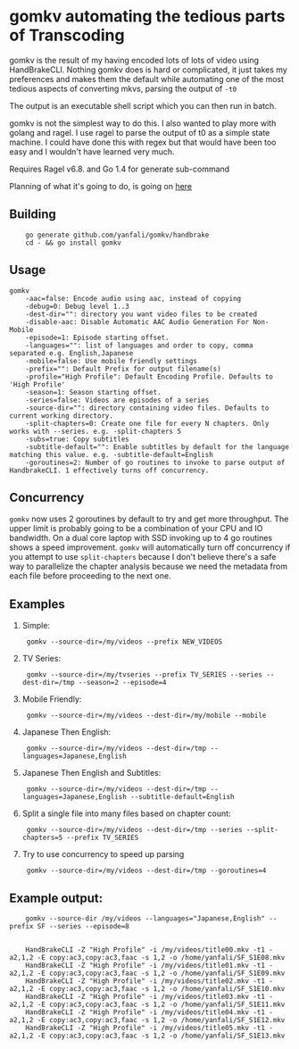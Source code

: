 gomkv automating the tedious parts of Transcoding
=================================================

gomkv is the result of my having encoded lots of lots of video using HandBrakeCLI. Nothing gomkv does is hard or complicated, it just takes my preferences and makes them the default while automating one of the most tedious aspects of converting mkvs, parsing the output of ```-t0```

The output is an executable shell script which you can then run in batch.

gomkv is not the simplest way to do this. I also wanted to play more with golang and ragel. I use ragel to parse the output of t0 as a simple state machine. I could have done this with regex but that would have been too easy and I wouldn't have learned very much.

Requires Ragel v6.8. and Go 1.4 for generate sub-command

Planning of what it's going to do, is going on [here](https://www.evernote.com/shard/s28/sh/7e79e2e8-925e-4aec-8852-a71954d63040/2327eb4a7245582ddc6822f5d5b1be8a)

Building
--------
		go generate github.com/yanfali/gomkv/handbrake
		cd - && go install gomkv

Usage
-----
	gomkv
		-aac=false: Encode audio using aac, instead of copying
		-debug=0: Debug level 1..3
		-dest-dir="": directory you want video files to be created
		-disable-aac: Disable Automatic AAC Audio Generation For Non-Mobile
		-episode=1: Episode starting offset.
		-languages="": list of languages and order to copy, comma separated e.g. English,Japanese
		-mobile=false: Use mobile friendly settings
		-prefix="": Default Prefix for output filename(s)
		-profile="High Profile": Default Encoding Profile. Defaults to 'High Profile'
		-season=1: Season starting offset.
		-series=false: Videos are episodes of a series
		-source-dir="": directory containing video files. Defaults to current working directory.
		-split-chapters=0: Create one file for every N chapters. Only works with --series. e.g. -split-chapters 5
		-subs=true: Copy subtitles
		-subtitle-default="": Enable subtitles by default for the language matching this value. e.g. -subtitle-default=English
		-goroutines=2: Number of go routines to invoke to parse output of HandbrakeCLI. 1 effectively turns off concurrency.

Concurrency
-----------

`gomkv` now uses 2 goroutines by default to try and get more throughput. The upper limit is probably going to be a combination of your CPU and IO bandwidth. On a dual core laptop with SSD invoking up to 4 go routines shows a speed improvement. `gomkv` will automatically turn off concurrency if you attempt to use `split-chapters` because I don't believe there's a safe way to parallelize the chapter analysis because we need the metadata from each file before proceeding to the next one.

Examples
--------

1. Simple:

		gomkv --source-dir=/my/videos --prefix NEW_VIDEOS

2. TV Series:

		gomkv --source-dir=/my/tvseries --prefix TV_SERIES --series --dest-dir=/tmp --season=2 --episode=4

3. Mobile Friendly:

		gomkv --source-dir=/my/videos --dest-dir=/my/mobile --mobile

4. Japanese Then English:

		gomkv --source-dir=/my/videos --dest-dir=/tmp --languages=Japanese,English

5. Japanese Then English and Subtitles:

		gomkv --source-dir=/my/videos --dest-dir=/tmp --languages=Japanese,English --subtitle-default=English

6. Split a single file into many files based on chapter count:

		gomkv --source-dir=/my/videos --dest-dir=/tmp --series --split-chapters=5 --prefix TV_SERIES

7. Try to use concurrency to speed up parsing

		gomkv --source-dir=/my/videos --dest-dir=/tmp --goroutines=4

Example output:
---------------

		gomkv --source-dir /my/videos --languages="Japanese,English" --prefix SF --series --episode=8


		HandBrakeCLI -Z "High Profile" -i /my/videos/title00.mkv -t1 -a2,1,2 -E copy:ac3,copy:ac3,faac -s 1,2 -o /home/yanfali/SF_S1E08.mkv
		HandBrakeCLI -Z "High Profile" -i /my/videos/title01.mkv -t1 -a2,1,2 -E copy:ac3,copy:ac3,faac -s 1,2 -o /home/yanfali/SF_S1E09.mkv
		HandBrakeCLI -Z "High Profile" -i /my/videos/title02.mkv -t1 -a2,1,2 -E copy:ac3,copy:ac3,faac -s 1,2 -o /home/yanfali/SF_S1E10.mkv
		HandBrakeCLI -Z "High Profile" -i /my/videos/title03.mkv -t1 -a2,1,2 -E copy:ac3,copy:ac3,faac -s 1,2 -o /home/yanfali/SF_S1E11.mkv
		HandBrakeCLI -Z "High Profile" -i /my/videos/title04.mkv -t1 -a2,1,2 -E copy:ac3,copy:ac3,faac -s 1,2 -o /home/yanfali/SF_S1E12.mkv
		HandBrakeCLI -Z "High Profile" -i /my/videos/title05.mkv -t1 -a2,1,2 -E copy:ac3,copy:ac3,faac -s 1,2 -o /home/yanfali/SF_S1E13.mkv

